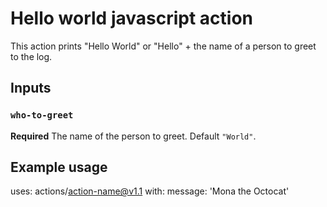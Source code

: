 # Hello world javascript action

This action prints "Hello World" or "Hello" + the name of a person to greet to the log.

## Inputs

### `who-to-greet`

**Required** The name of the person to greet. Default `"World"`.


## Example usage

uses: actions/action-name@v1.1
with:
  message: 'Mona the Octocat'
